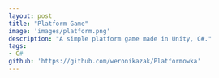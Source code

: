 ```yaml
---
layout: post
title: "Platform Game"
image: 'images/platform.png'
description: "A simple platform game made in Unity, C#."
tags:
- C#
github: 'https://github.com/weronikazak/Platformowka'
---
```

